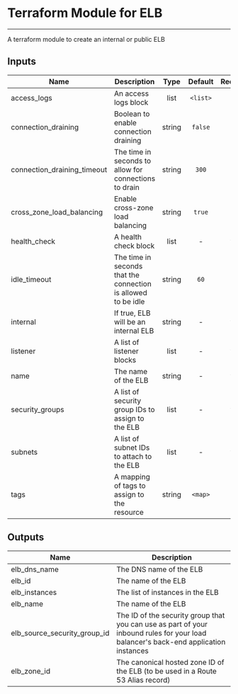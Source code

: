 Terraform Module for ELB
===========

---

A terraform module to create an internal or public ELB


## Inputs

| Name | Description | Type | Default | Required |
|------|-------------|:----:|:-----:|:-----:|
| access_logs | An access logs block | list | `<list>` | no |
| connection_draining | Boolean to enable connection draining | string | `false` | no |
| connection_draining_timeout | The time in seconds to allow for connections to drain | string | `300` | no |
| cross_zone_load_balancing | Enable cross-zone load balancing | string | `true` | no |
| health_check | A health check block | list | - | yes |
| idle_timeout | The time in seconds that the connection is allowed to be idle | string | `60` | no |
| internal | If true, ELB will be an internal ELB | string | - | yes |
| listener | A list of listener blocks | list | - | yes |
| name | The name of the ELB | string | - | yes |
| security_groups | A list of security group IDs to assign to the ELB | list | - | yes |
| subnets | A list of subnet IDs to attach to the ELB | list | - | yes |
| tags | A mapping of tags to assign to the resource | string | `<map>` | no |

## Outputs

| Name | Description |
|------|-------------|
| elb_dns_name | The DNS name of the ELB |
| elb_id | The name of the ELB |
| elb_instances | The list of instances in the ELB |
| elb_name | The name of the ELB |
| elb_source_security_group_id | The ID of the security group that you can use as part of your inbound rules for your load balancer's back-end application instances |
| elb_zone_id | The canonical hosted zone ID of the ELB (to be used in a Route 53 Alias record) |
